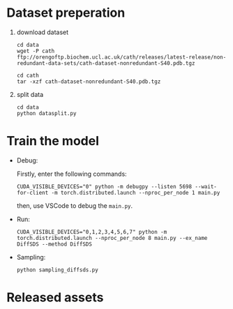 
# Dataset preperation
1. download dataset
    ```
    cd data
    wget -P cath ftp://orengoftp.biochem.ucl.ac.uk/cath/releases/latest-release/non-redundant-data-sets/cath-dataset-nonredundant-S40.pdb.tgz

    cd cath
    tar -xzf cath-dataset-nonredundant-S40.pdb.tgz
    ```
2. split data
    ```
    cd data
    python datasplit.py
    ```

# Train the model
- Debug: 

    Firstly, enter the following commands:
    ```
    CUDA_VISIBLE_DEVICES="0" python -m debugpy --listen 5698 --wait-for-client -m torch.distributed.launch --nproc_per_node 1 main.py
    ```
    then, use VSCode to debug the `main.py`.

- Run:

    ```
    CUDA_VISIBLE_DEVICES="0,1,2,3,4,5,6,7" python -m torch.distributed.launch --nproc_per_node 8 main.py --ex_name DiffSDS --method DiffSDS
    ```

- Sampling:
    ```
    python sampling_diffsds.py
    ```

# Released assets